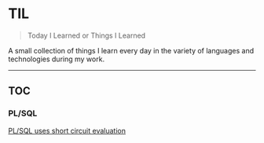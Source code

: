 # TIL
> Today I Learned or Things I Learned

A small collection of things I learn every day in the variety of languages and technologies during my work.


---
## TOC
### PL/SQL
[PL/SQL uses short circuit evaluation](./plsql/plsql-uses-short-circuit-evaluation.md)
